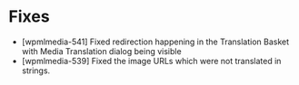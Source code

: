 # Fixes
* [wpmlmedia-541] Fixed redirection happening in the Translation Basket with Media Translation dialog being visible
* [wpmlmedia-539] Fixed the image URLs which were not translated in strings.